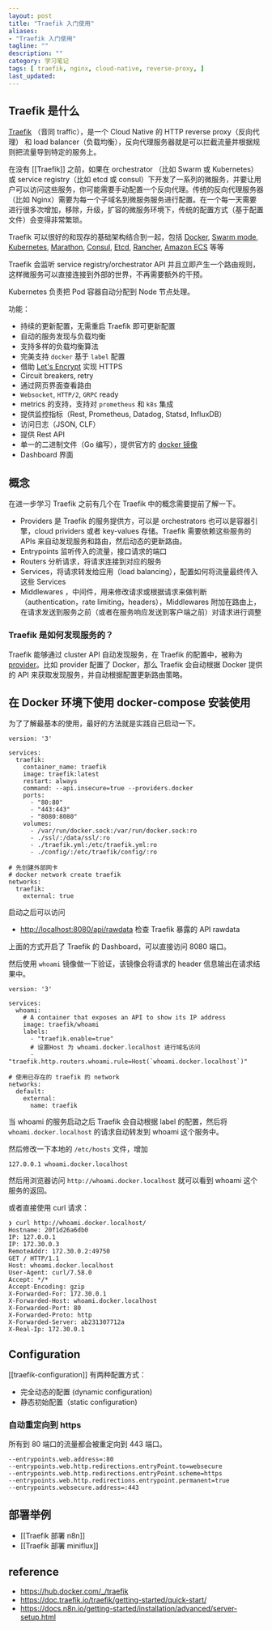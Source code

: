 ```yaml
---
layout: post
title: "Traefik 入门使用"
aliases: 
- "Traefik 入门使用"
tagline: ""
description: ""
category: 学习笔记
tags: [ traefik, nginx, cloud-native, reverse-proxy, ]
last_updated:
---
```



## Traefik 是什么

[Traefik](https://github.com/traefik/traefik) （音同 traffic），是一个 Cloud Native 的 HTTP reverse proxy（反向代理） 和 load balancer（负载均衡），反向代理服务器就是可以拦截流量并根据规则把流量导到特定的服务上。

在没有 [[Traefik]] 之前，如果在 orchestrator （比如 Swarm 或 Kubernetes） 或 service registry（比如 etcd 或 consul）下开发了一系列的微服务，并要让用户可以访问这些服务，你可能需要手动配置一个反向代理。传统的反向代理服务器（比如 Nginx）需要为每一个子域名到微服务服务进行配置。在一个每一天需要进行很多次增加，移除，升级，扩容的微服务环境下，传统的配置方式（基于配置文件）会变得非常繁琐。

Traefik 可以很好的和现存的基础架构结合到一起，包括 [Docker](https://www.docker.com/), [Swarm mode](https://docs.docker.com/engine/swarm/), [Kubernetes](https://kubernetes.io/), [Marathon](https://mesosphere.github.io/marathon/), [Consul](https://www.consul.io/), [Etcd](https://coreos.com/etcd/), [Rancher](https://rancher.com/), [Amazon ECS](https://aws.amazon.com/ecs) 等等

Traefik 会监听 service registry/orchestrator API 并且立即产生一个路由规则，这样微服务可以直接连接到外部的世界，不再需要额外的干预。

Kubernetes 负责把 Pod 容器自动分配到 Node 节点处理。

功能：

- 持续的更新配置，无需重启 Traefik 即可更新配置
- 自动的服务发现与负载均衡
- 支持多样的负载均衡算法
- 完美支持 `docker` 基于 `label` 配置
- 借助 [Let's Encrypt](https://letsencrypt.org/) 实现 HTTPS
- Circuit breakers, retry
- 通过网页界面查看路由
- `Websocket`, `HTTP/2`, `GRPC` ready
- metrics 的支持，支持对 `prometheus` 和 `k8s` 集成
- 提供监控指标（Rest, Prometheus, Datadog, Statsd, InfluxDB）
- 访问日志（JSON, CLF）
- 提供 Rest API
- 单一的二进制文件（Go 编写），提供官方的 [docker 镜像](https://hub.docker.com/r/_/traefik/)
- Dashboard 界面

## 概念
在进一步学习 Traefik 之前有几个在 Traefik 中的概念需要提前了解一下。

- Providers 是 Traefik 的服务提供方，可以是 orchestrators 也可以是容器引擎，cloud prividers 或者 key-values 存储。Traefik 需要依赖这些服务的 APIs 来自动发现服务和路由，然后动态的更新路由。
- Entrypoints 监听传入的流量，接口请求的端口
- Routers 分析请求，将请求连接到对应的服务
- Services，将请求转发给应用（load balancing），配置如何将流量最终传入这些 Services
- Middlewares ，中间件，用来修改请求或根据请求来做判断（authentication，rate limiting，headers），Middlewares 附加在路由上，在请求发送到服务之前（或者在服务响应发送到客户端之前）对请求进行调整

### Traefik 是如何发现服务的？
Traefik 能够通过 cluster API 自动发现服务，在 Traefik 的配置中，被称为 [provider](https://doc.traefik.io/traefik/providers/overview/)。比如 provider 配置了 Docker，那么 Traefik 会自动根据 Docker 提供的 API 来获取发现服务，并自动根据配置更新路由策略。

## 在 Docker 环境下使用 docker-compose 安装使用

为了了解最基本的使用，最好的方法就是实践自己启动一下。

```
version: '3'

services:
  traefik:
    container_name: traefik
    image: traefik:latest
    restart: always
    command: --api.insecure=true --providers.docker
    ports:
      - "80:80"
      - "443:443"
      - "8080:8080"
    volumes:
      - /var/run/docker.sock:/var/run/docker.sock:ro
      - ./ssl/:/data/ssl/:ro
      - ./traefik.yml:/etc/traefik.yml:ro
      - ./config/:/etc/traefik/config/:ro
      
# 先创建外部网卡
# docker network create traefik
networks:
  traefik:
    external: true
```

启动之后可以访问

- <http://localhost:8080/api/rawdata> 检查 Traefik 暴露的 API rawdata

上面的方式开启了 Traefik 的 Dashboard，可以直接访问 8080 端口。

然后使用 `whoami` 镜像做一下验证，该镜像会将请求的 header 信息输出在请求结果中。

```
version: '3'

services:
  whoami:
    # A container that exposes an API to show its IP address
    image: traefik/whoami
    labels:
      - "traefik.enable=true"
      # 设置Host 为 whoami.docker.localhost 进行域名访问
      - "traefik.http.routers.whoami.rule=Host(`whoami.docker.localhost`)"

# 使用已存在的 traefik 的 network
networks:
  default:
    external:
      name: traefik
```

当 whoami 的服务启动之后 Traefik 会自动根据 label 的配置，然后将 `whoami.docker.localhost` 的请求自动转发到 whoami 这个服务中。

然后修改一下本地的 `/etc/hosts` 文件，增加

    127.0.0.1 whoami.docker.localhost

然后用浏览器访问 `http://whoami.docker.localhost` 就可以看到 whoami 这个服务的返回。

或者直接使用 curl 请求：

```
❯ curl http://whoami.docker.localhost/
Hostname: 20f1d26a6db0
IP: 127.0.0.1
IP: 172.30.0.3
RemoteAddr: 172.30.0.2:49750
GET / HTTP/1.1
Host: whoami.docker.localhost
User-Agent: curl/7.58.0
Accept: */*
Accept-Encoding: gzip
X-Forwarded-For: 172.30.0.1
X-Forwarded-Host: whoami.docker.localhost
X-Forwarded-Port: 80
X-Forwarded-Proto: http
X-Forwarded-Server: ab231307712a
X-Real-Ip: 172.30.0.1
```

## Configuration
[[traefik-configuration]] 有两种配置方式：

- 完全动态的配置 (dynamic configuration)
- 静态初始配置（static configuration)

### 自动重定向到 https

所有到 80 端口的流量都会被重定向到 443 端口。

```
--entrypoints.web.address=:80
--entrypoints.web.http.redirections.entryPoint.to=websecure
--entrypoints.web.http.redirections.entryPoint.scheme=https
--entrypoints.web.http.redirections.entrypoint.permanent=true
--entrypoints.websecure.address=:443
```


## 部署举例

- [[Traefik 部署 n8n]]
- [[Traefik 部署 miniflux]]

## reference

- <https://hub.docker.com/_/traefik>
- <https://doc.traefik.io/traefik/getting-started/quick-start/>
- <https://docs.n8n.io/getting-started/installation/advanced/server-setup.html>